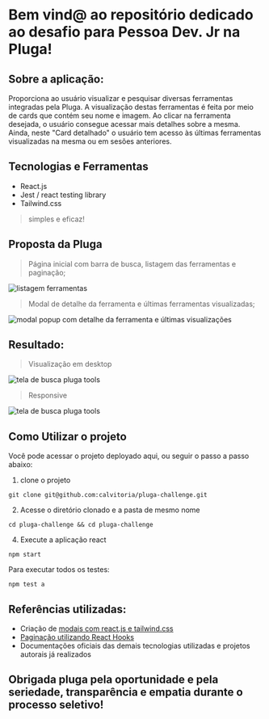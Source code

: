 # Bem vind@ ao repositório dedicado ao desafio para Pessoa Dev. Jr na Pluga!

## Sobre a aplicação:
Proporciona ao usuário visualizar e pesquisar diversas ferramentas integradas pela Pluga. A visualização destas ferramentas é feita por meio de cards que contém seu nome e imagem. Ao clicar na ferramenta desejada, o usuário consegue acessar mais detalhes sobre a mesma. Ainda, neste "Card detalhado" o usuário tem acesso às últimas ferramentas visualizadas na mesma ou em sesões anteriores.

## Tecnologias e Ferramentas

- React.js
- Jest / react testing library
- Tailwind.css
> simples e eficaz!

## Proposta da Pluga

> Página inicial com barra de busca, listagem das ferramentas e paginação;
<img alt="listagem ferramentas" src="https://user-images.githubusercontent.com/95686401/195158688-4b915845-4029-4263-b389-6015ee5f187f.png" />

> Modal de detalhe da ferramenta e últimas ferramentas visualizadas;
<img alt="modal popup com detalhe da ferramenta e últimas visualizações" src="https://user-images.githubusercontent.com/95686401/195159469-e20168d6-7158-4e85-937f-2d5e85009936.png" />


## Resultado:

> Visualização em desktop
<img alt="tela de busca pluga tools" src="https://user-images.githubusercontent.com/95686401/195161138-b855c42f-4166-4827-9f8a-7397cbe3248b.gif" />

> Responsive
<img alt="tela de busca pluga tools" src="https://user-images.githubusercontent.com/95686401/195161232-b070541b-df88-4b0c-a10c-fdd1197105a5.gif" />

## Como Utilizar o projeto
Você pode acessar o projeto deployado aqui, ou seguir o passo a passo abaixo: 

1. clone o projeto

```
git clone git@github.com:calvitoria/pluga-challenge.git
```

2. Acesse o diretório clonado e a pasta de mesmo nome

```
cd pluga-challenge && cd pluga-challenge
```

4. Execute a aplicação react

```
npm start
```
Para executar todos os testes:

```
npm test a
```

## Referências utilizadas: 
- Criação de [modais com react.js e tailwind.css](https://larainfo.com/blogs/react-tailwind-css-dialog-modal-example)
- [Paginação utilizando React Hooks](https://www.youtube.com/watch?v=IYCa1F-OWmk&list=RDLVHANSMtDy508&start_radio=1)
- Documentações oficiais das demais tecnologias utilizadas e projetos autorais já realizados

## Obrigada pluga pela oportunidade e pela seriedade, transparência e empatia durante o processo seletivo!
